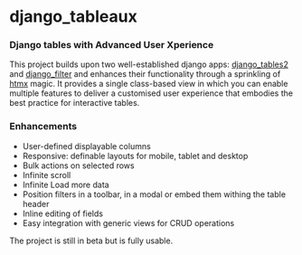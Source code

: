 # django_tableaux
### Django tables with Advanced User Xperience
This project builds upon two well-established django apps: [django_tables2](https://github.com/jieter/django-tables2) and [django_filter](https://github.com/carltongibson/django-filter) and enhances their functionality through a sprinkling of [htmx](https://htmx.org) magic. It provides a single class-based view in which you can enable multiple features to deliver a customised user experience that embodies the best practice for interactive tables.
### Enhancements
- User-defined displayable columns
- Responsive: definable layouts for mobile, tablet and desktop
- Bulk actions on selected rows
- Infinite scroll
- Infinite Load more data
- Position filters in a toolbar, in a modal or embed them withing the table header
- Inline editing of fields
- Easy integration with generic views for CRUD operations

The project is still in beta but is fully usable.